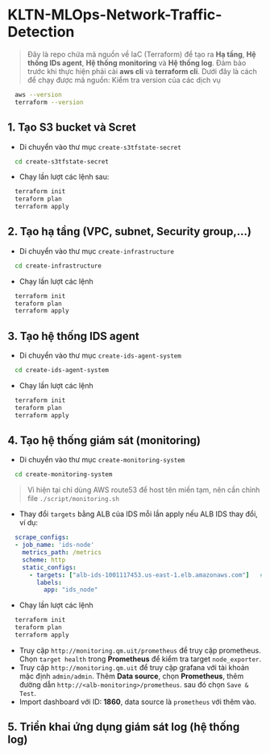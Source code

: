 # KLTN-MLOps-Network-Traffic-Detection
> Đây là repo chứa mã nguồn về IaC (Terraform) để tạo ra **Hạ tầng**, **Hệ thống IDs agent**, **Hệ thống monitoring** và **Hệ thống log**. Đảm bảo trước khi thực hiện phải cài **aws cli** và **terraform cli**. Dưới đây là cách để chạy được mã nguồn:
Kiểm tra version của các dịch vụ
``` bash
  aws --version
  terraform --version
```
## 1. Tạo S3 bucket và Scret
- Di chuyển vào thư mục `create-s3tfstate-secret`
``` bash
  cd create-s3tfstate-secret
```
- Chạy lần lượt các lệnh sau:
``` bash
  terraform init
  teraform plan
  terraform apply
```

## 2. Tạo hạ tầng (VPC, subnet, Security group,...)
- Di chuyển vào thư mục `create-infrastructure`
``` bash
  cd create-infrastructure
```
- Chạy lần lượt các lệnh
``` bash
  terraform init
  teraform plan
  terraform apply
```

## 3. Tạo hệ thống IDS agent
- Di chuyển vào thư mục `create-ids-agent-system`
``` bash
  cd create-ids-agent-system
```
- Chạy lần lượt các lệnh
``` bash
  terraform init
  teraform plan
  terraform apply
```

## 4. Tạo hệ thống giám sát (monitoring)
- Di chuyển vào thư mục `create-monitoring-system`
``` bash
  cd create-monitoring-system
```
> Vì hiện tại chỉ dùng AWS route53 để host tên miền tạm, nên cần chỉnh file `./script/monitoring.sh`
- Thay đổi `targets` bằng ALB của IDS mỗi lần apply nếu ALB IDS thay đổi, ví dụ:
``` yml
  scrape_configs:
  - job_name: 'ids-node'
    metrics_path: /metrics
    scheme: http
    static_configs: 
      - targets: ["alb-ids-1001117453.us-east-1.elb.amazonaws.com"]   # ALB IDS (HTTP 80 → 9100), thay đổi sau mỗi lần apply
        labels:
          app: "ids_node"
```
- Chạy lần lượt các lệnh
``` bash
  terraform init
  teraform plan
  terraform apply
```
- Truy cập `http://monitoring.qm.uit/prometheus` để truy cập prometheus. Chọn `target health` trong **Prometheus** để kiểm tra target `node_exporter`.
- Truy cập `http://monitoring.qm.uit` để truy cập grafana với tài khoản mặc định `admin/admin`. Thêm **Data source**, chọn **Prometheus**, thêm đường dẫn `http://<alb-monitoring>/prometheus`. sau đó chọn `Save & Test`.
- Import dashboard với ID: **1860**, data source là `prometheus` với thêm vào.

## 5. Triển khai ứng dụng giám sát log (hệ thống log)
